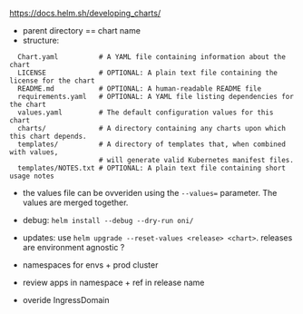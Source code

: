https://docs.helm.sh/developing_charts/

- parent directory == chart name
- structure:
```wordpress/
  Chart.yaml          # A YAML file containing information about the chart
  LICENSE             # OPTIONAL: A plain text file containing the license for the chart
  README.md           # OPTIONAL: A human-readable README file
  requirements.yaml   # OPTIONAL: A YAML file listing dependencies for the chart
  values.yaml         # The default configuration values for this chart
  charts/             # A directory containing any charts upon which this chart depends.
  templates/          # A directory of templates that, when combined with values,
                      # will generate valid Kubernetes manifest files.
  templates/NOTES.txt # OPTIONAL: A plain text file containing short usage notes
  ```


- the values file can be ovveriden using the `--values=` parameter. The values are merged together.
- debug: `helm install --debug --dry-run oni/`

- updates: use `helm upgrade --reset-values <release> <chart>`. releases are environment agnostic ?
- namespaces for envs + prod cluster
- review apps in namespace + ref in release name 
- overide IngressDomain
